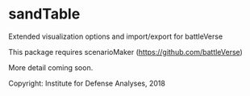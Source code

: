 # sandTable
Extended visualization options and import/export for battleVerse


This package requires scenarioMaker (https://github.com/battleVerse)

More detail coming soon.

Copyright: Institute for Defense Analyses, 2018